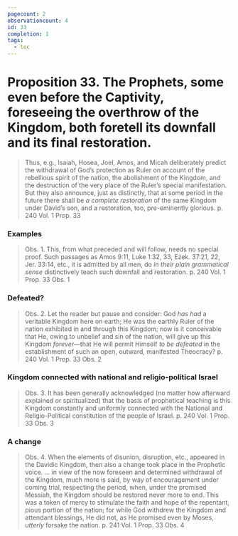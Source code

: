 ```yaml
---
pagecount: 2
observationcount: 4
id: 33
completion: 1
tags:
  - toc
---
```

# Proposition 33. The Prophets, some even before the Captivity, foreseeing the overthrow of the Kingdom, both foretell its downfall and its final restoration.

>Thus, e.g., Isaiah, Hosea, Joel, Amos, and Micah deliberately predict the withdrawal of God’s protection as Ruler on account of the rebellious spirit of the nation, the abolishment of the Kingdom, and the destruction of the very place of the Ruler’s special manifestation. But they also announce, just as distinctly, that at some period in the future there shall be *a complete restoration* of the same Kingdom under David’s son, and a restoration, too, pre-eminently glorious.
>p. 240 Vol. 1 Prop. 33
### Examples
>Obs. 1. This, from what preceded and will follow, needs no special proof. Such passages as Amos 9:11, Luke 1:32, 33, Ezek. 37:21, 22, Jer. 33:14, etc., it is admitted by all men, do *in their plain grammatical sense* distinctively teach such downfall and restoration.
>p. 240 Vol. 1 Prop. 33 Obs. 1
### Defeated?
>Obs. 2. Let the reader but pause and consider: God *has had* a veritable Kingdom here on earth; He was the earthly Ruler of the nation exhibited in and through this Kingdom; now is it conceivable that He, owing to unbelief and sin of the nation, will give up this Kingdom *forever*—that He will permit Himself *to be defeated* in the establishment of such an open, outward, manifested Theocracy?
>p. 240 Vol. 1 Prop. 33 Obs. 2
### Kingdom connected with national and religio-political Israel
>Obs. 3. It has been generally acknowledged (no matter how afterward explained or spiritualized) that the basis of prophetical teaching is this Kingdom constantly and uniformly connected with the National and Religio-Political constitution of the people of Israel.
>p. 240 Vol. 1 Prop. 33 Obs. 3
### A change
>Obs. 4. When the elements of disunion, disruption, etc., appeared in the Davidic Kingdom, then also a change took place in the Prophetic voice.
>...
>in view of the now foreseen and determined withdrawal of the Kingdom, much more is said, by way of encouragement under coming trial, respecting the period, when, under the promised Messiah, the Kingdom should be restored never more to end. This was a token of mercy to stimulate the faith and hope of the repentant, pious portion of the nation; for while God withdrew the Kingdom and attendant blessings, He did not, as He promised even by Moses, *utterly* forsake the nation.
>p. 241 Vol. 1 Prop. 33 Obs. 4
